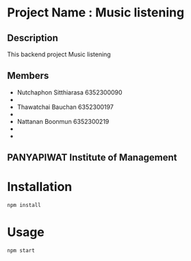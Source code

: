 # Project Name : Music listening

## Description
This backend project Music listening

## Members
- Nutchaphon Sitthiarasa 6352300090
- 
- Thawatchai Bauchan 6352300197 
- 
- Nattanan Boonmun 6352300219
- 
- 

## PANYAPIWAT Institute of Management




# Installation
```npm install```

# Usage
```npm start```

